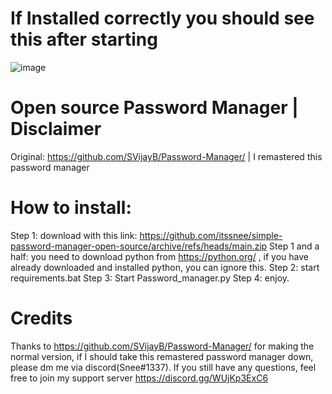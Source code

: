 # If Installed correctly you should see this after starting
![image](https://media.discordapp.net/attachments/1023911532108709898/1050528433828016128/image.png)

# Open source Password Manager | Disclaimer
Original: https://github.com/SVijayB/Password-Manager/ | I remastered this password manager

# How to install:
Step 1: download with this link: https://github.com/itssnee/simple-password-manager-open-source/archive/refs/heads/main.zip
Step 1 and a half: you need to download python from https://python.org/ , if you have already downloaded and installed python, you can ignore this.
Step 2: start requirements.bat
Step 3: Start Password_manager.py
Step 4: enjoy.

# Credits
Thanks to https://github.com/SVijayB/Password-Manager/  for making the normal version, if I should take this remastered password manager down, please dm me via discord(Snee#1337).
If you still have any questions, feel free to join my support server https://discord.gg/WUjKp3ExC6
